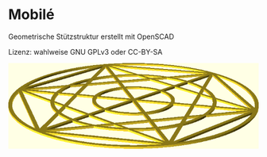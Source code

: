 
# Mobilé

Geometrische St&uuml;tzstruktur erstellt mit OpenSCAD

Lizenz: wahlweise GNU GPLv3 oder CC-BY-SA

<img src="https://raw.githubusercontent.com/mb-fab/Mobile/master/support.png"/>
